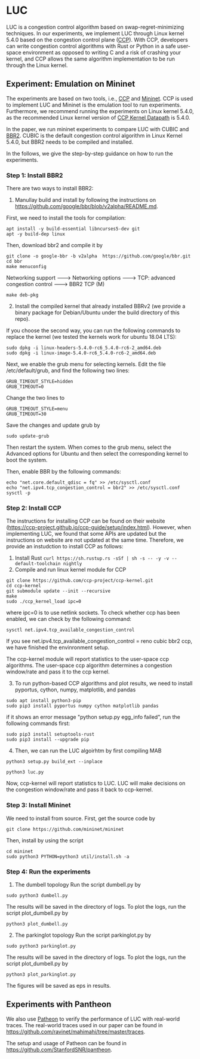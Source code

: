 # LUC
LUC is a congestion control algorithm based on swap-regret-minimizing techniques. In our experiments, we implement LUC through Linux kernel 5.4.0 based on the congestion control plane ([CCP](https://ccp-project.github.io/)). With CCP, developers can write congestion control algorithms with Rust or Python in a safe user-space environment as opposed to writing C and a risk of crashing your kernel, and CCP allows the same algorithm implementation to be run through the Linux kernel.

## Experiment: Emulation on Mininet
The experiments are based on two tools, i.e., [CCP](https://ccp-project.github.io/) and [Mininet](http://mininet.org/). CCP is used to implement LUC and Mininet is the emulation tool to run experiments.
Furthermore, we recommend running the experiments on Linux kernel 5.4.0, as the recommended Linux kernel version of [CCP Kernel Datapath](https://github.com/ccp-project/ccp-kernel) is 5.4.0. 

In the paper, we run mininet experiments to compare LUC with CUBIC and [BBR2](https://github.com/google/bbr/blob/v2alpha/README.md). CUBIC is the default congestion control algorithm in Linux Kernel 5.4.0, but BBR2 needs to be compiled and installed.

In the follows, we give the step-by-step guidance on how to run the experiments.

### Step 1:  Install BBR2
There are two ways to install BBR2:
1. Manullay build and install by following the instructions on https://github.com/google/bbr/blob/v2alpha/README.md.

First, we need to install the tools for compilation:

```
apt install -y build-essential libncurses5-dev git
apt -y build-dep linux
```

Then, download bbr2 and compile it by
```
git clone -o google-bbr -b v2alpha  https://github.com/google/bbr.git
cd bbr
make menuconfig
```
Networking support ---> Networking options ---> TCP: advanced congestion control ---> BBR2 TCP (M)

```
make deb-pkg
```


2. Install the compiled kernel that already installed BBRv2 (we provide a binary package for Debian/Ubuntu under the build directory of this repo). 



If you choose the second way, you can run the following commands to replace the kernel (we tested the kernels work for ubuntu 18.04 LTS):

```
sudo dpkg -i linux-headers-5.4.0-rc6_5.4.0-rc6-2_amd64.deb
sudo dpkg -i linux-image-5.4.0-rc6_5.4.0-rc6-2_amd64.deb
```

Next, we enable the grub menu for selecting kernels. Edit the file /etc/default/grub, and find the following two lines:
```
GRUB_TIMEOUT_STYLE=hidden
GRUB_TIMEOUT=0
```
Change the two lines to
```
GRUB_TIMEOUT_STYLE=menu
GRUB_TIMEOUT=30
```
Save the changes and update grub by
```
sudo update-grub
```

Then restart the system. When comes to the grub menu, select the Advanced options for Ubuntu and then select the corresponding kernel to boot the system.

Then, enable BBR by the following commands:
```
echo "net.core.default_qdisc = fq" >> /etc/sysctl.conf
echo "net.ipv4.tcp_congestion_control = bbr2" >> /etc/sysctl.conf
sysctl -p
```


### Step 2: Install CCP
The instructions for installing CCP can be found on their website (https://ccp-project.github.io/ccp-guide/setup/index.html). However, when implementing LUC, we found that some APIs are updated but the instructions on website are not updated at the same time. Therefore, we provide an instudction to install CCP as follows:

1. Install Rust
`curl https://sh.rustup.rs -sSf | sh -s -- -y -v --default-toolchain nightly`
2. Compile and run linux kernel module for CCP
```
git clone https://github.com/ccp-project/ccp-kernel.git
cd ccp-kernel
git submodule update --init --recursive
make
sudo ./ccp_kernel_load ipc=0
```
where ipc=0 is to use netlink sockets. To check whether ccp has been enabled, we can check by the following command:

```
sysctl net.ipv4.tcp_available_congestion_control
```
If you see net.ipv4.tcp_available_congestion_control = reno cubic bbr2 ccp, we have finished the envinronment setup. 

The ccp-kernel module will report statistics to the user-space ccp algorithms. The user-space ccp algorithm determines a congestion window/rate and pass it to the ccp kernel.

3. To run python-based CCP algorithms and plot results, we need to install pyportus, cython, numpy, matplotlib, and pandas
```
sudo apt install python3-pip
sudo pip3 install pyportus numpy cython matplotlib pandas
```

if it shows an error message "python setup.py egg_info failed", run the following commands first:
```
sudo pip3 install setuptools-rust
sudo pip3 install --upgrade pip
```

4. Then, we can run the LUC algoirhtm by first compiling MAB

```
python3 setup.py build_ext --inplace
```
```
python3 luc.py

```
Now, ccp-kernel will report statistics to LUC. LUC will make decisions on the congestion window/rate and pass it back to ccp-kernel.


### Step 3: Install Mininet
We need to install from source. First, get the source code by
```
git clone https://github.com/mininet/mininet
```
Then, install by using the script
```
cd mininet
sudo python3 PYTHON=python3 util/install.sh -a
```




### Step 4: Run the experiments
1. The dumbell topology
Run the script dumbell.py by
```
sudo python3 dumbell.py
```
The results will be saved in the directory of logs. To plot the logs, run the script plot_dumbell.py by
```
python3 plot_dumbell.py
```


2. The parkinglot topology
Run the script parkinglot.py by
```
sudo python3 parkinglot.py
```
The results will be saved in the directory of logs. To plot the logs, run the script plot_dumbell.py by
```
python3 plot_parkinglot.py
```

The figures will be saved as eps in results.



## Experiments with Pantheon
We also use [Patheon](https://pantheon.stanford.edu/) to verify the performance of LUC with real-world traces. The real-world traces used in our paper can be found in https://github.com/ravinet/mahimahi/tree/master/traces. 

The setup and usage of Patheon can be found in https://github.com/StanfordSNR/pantheon.